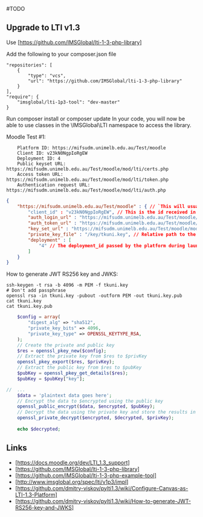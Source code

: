 #TODO


## Upgrade to LTI v1.3

Use [https://github.com/IMSGlobal/lti-1-3-php-library] 

Add the following to your composer.json file
```
"repositories": [
    {
        "type": "vcs",
        "url": "https://github.com/IMSGlobal/lti-1-3-php-library"
    }
],
"require": {
    "imsglobal/lti-1p3-tool": "dev-master"
}
```
Run composer install or composer update In your code, you will now be able to use classes in the \IMSGlobal\LTI namespace to access the library.






Moodle Test #1:
```
    Platform ID: https://mifsudm.unimelb.edu.au/Test/moodle
    Client ID: v23kN0NgpIoRgEW
    Deployment ID: 4
    Public keyset URL: https://mifsudm.unimelb.edu.au/Test/moodle/mod/lti/certs.php
    Access token URL: https://mifsudm.unimelb.edu.au/Test/moodle/mod/lti/token.php
    Authentication request URL: https://mifsudm.unimelb.edu.au/Test/moodle/mod/lti/auth.php
```

```json
{
    "https://mifsudm.unimelb.edu.au/Test/moodle" : { // `This will usually look something like 'http://example.com'`
        "client_id" : "v23kN0NgpIoRgEW", // This is the id received in the 'aud' during a launch
        "auth_login_url" : "https://mifsudm.unimelb.edu.au/Test/moodle/mod/lti/auth.php", // The platform's OIDC login endpoint
        "auth_token_url" : "https://mifsudm.unimelb.edu.au/Test/moodle/mod/lti/token.php", // The platform's service authorization endpoint
        "key_set_url" : "https://mifsudm.unimelb.edu.au/Test/moodle/mod/lti/certs.php", // The platform's JWKS endpoint
        "private_key_file" : "/key/tkuni.key", // Relative path to the tool's private key
        "deployment" : [
            "4" // The deployment_id passed by the platform during launch
        ]
    }
}
```




How to generate JWT RS256 key and JWKS:

    ssh-keygen -t rsa -b 4096 -m PEM -f tkuni.key
    # Don't add passphrase
    openssl rsa -in tkuni.key -pubout -outform PEM -out tkuni.key.pub
    cat tkuni.key
    cat tkuni.key.pub

```php
    $config = array(
        "digest_alg" => "sha512",
        "private_key_bits" => 4096,
        "private_key_type" => OPENSSL_KEYTYPE_RSA,
    );
    // Create the private and public key
    $res = openssl_pkey_new($config);
    // Extract the private key from $res to $privKey
    openssl_pkey_export($res, $privKey);
    // Extract the public key from $res to $pubKey
    $pubKey = openssl_pkey_get_details($res);
    $pubKey = $pubKey["key"];

//  ...
    $data = 'plaintext data goes here';
    // Encrypt the data to $encrypted using the public key
    openssl_public_encrypt($data, $encrypted, $pubKey);
    // Decrypt the data using the private key and store the results in $decrypted
    openssl_private_decrypt($encrypted, $decrypted, $privKey);
    
    echo $decrypted;
```






## Links

  - [https://docs.moodle.org/dev/LTI_1.3_support]
  - [https://github.com/IMSGlobal/lti-1-3-php-library]
  - [https://github.com/IMSGlobal/lti-1-3-php-example-tool]
  - [http://www.imsglobal.org/spec/lti/v1p3/impl]
  - [https://github.com/dmitry-viskov/pylti1.3/wiki/Configure-Canvas-as-LTI-1.3-Platform]
  - [https://github.com/dmitry-viskov/pylti1.3/wiki/How-to-generate-JWT-RS256-key-and-JWKS]





